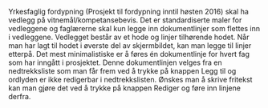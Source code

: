 Yrkesfaglig fordypning (Prosjekt til fordypning inntil høsten 2016) skal
ha vedlegg på vitnemål/kompetansebevis. Det er standardiserte maler for
vedleggene og faglærerne skal kun legge inn dokumentlinjer som flettes
inn i vedleggene. Vedlegget består av et hode og linjer tilhørende hodet.
Når man har lagt til hodet i øverste del av skjermbildet, kan man legge
til linjer etterpå. Det mest minimalistiske er å føres én dokumentlinje for
hvert fag som har inngått i prosjektet. Denne dokumentlinjen velges fra
en nedtrekksliste som man får frem ved å trykke på knappen Legg til og
ordlyden er ikke redigerbar i nedtrekkslisten. Ønskes man å skrive fritekst
kan man gjøre det ved å trykke på knappen Rediger og føre inn linjene
derfra.
